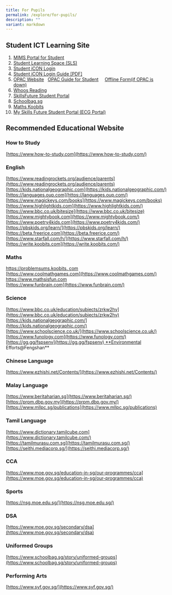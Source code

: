 ```yaml
---
title: For Pupils
permalink: /explore/for-pupils/
description: ""
variant: markdown
---
```

Student ICT Learning Site
-------------------------

1. [MIMS Portal for Student](https://idp.mims.moe.gov.sg/) 
2.  [Student Learning Space (SLS)](https://vle.learning.moe.edu.sg/login)
3.  [Student iCON Login](https://workspace.google.com/dashboard)
4.   [Student iCON Login Guide [PDF]](/files/Fengshan%20Document%20Links/Student-iCON-Onboarding-Guide-V21-31-Aug.pdf)
5.  [OPAC Website](https://schoolibrary.moe.edu.sg/fengshanpri/cgi-bin/spydus.exe/MSGTRN/WPAC/HOME)   [OPAC Guide for Student](/files/Fengshan%20Document%20Links/OPACSERR-Guide-for-Students_V2.pdf)     [Offline Form(if OPAC is down)](https://for.edu.sg/fsps-lib-borrowform)
6.  [Whoos Reading](https://www.whooosreading.org/)
7.  [SkillsFuture Student Portal](https://www.myskillsfuture.gov.sg/content/student/en/primary.html)
8.  [Schoolbag.sg](https://www.schoolbag.sg/)
9.  [Maths Koobits](https://member.koobits.com/?utm_source=web_nav&utm_medium=btn&utm_campaign=k21web&utm_content=login)
10.  [My Skills Future Student Portal (ECG Portal)](https://for.edu.sg/fsps-myskillsfuture)


## Recommended Educational Website



### How to Study

[https://www.how-to-study.com](https://www.how-to-study.com/)

### English

[https://www.readingrockets.org/audience/parents](https://www.readingrockets.org/audience/parents)  
[https://kids.nationalgeographic.com](https://kids.nationalgeographic.com/)  
[https://languages.oup.com](https://languages.oup.com/)  
[https://www.magickeys.com/books](https://www.magickeys.com/books)  
[https://www.highlightkids.com](https://www.highlightkids.com/)  
[https://www.bbc.co.uk/bitesize](https://www.bbc.co.uk/bitesize)  
[https://www.mightybook.com](https://www.mightybook.com/)  
[https://www.poetry4kids.com](https://www.poetry4kids.com/)  
[https://pbskids.org/learn/](https://pbskids.org/learn/)  
[https://beta.freerice.com](https://beta.freerice.com/)  
[https://www.starfall.com/h/](https://www.starfall.com/h/)  
[https://write.koobits.com](https://write.koobits.com/)

### Maths

[https://problemsums.koobits. com](https://problemsums.koobits.%20com/)  
[https://www.coolmathgames.com](https://www.coolmathgames.com/)  
[https://ww](https://www.mathsisfun.com/)[w.mathsisfun.com](https://www.mathsisfun.com/)  
[https://www.funbrain.com](https://www.funbrain.com/)

### Science

[https://www.bbc.co.uk/education/subjects/zrkw2hv](https://www.bbc.co.uk/education/subjects/zrkw2hv)  
[https://kids.nationalgeographic.com/](https://kids.nationalgeographic.com/)  
[https://www.schoolscience.co.uk/](https://www.schoolscience.co.uk/)  
[https://www.funology.com](https://www.funology.com/)  
[https://gg.gg/fspsenv](https://gg.gg/fspsenv) **Environmental Efforts@Fengshan**

### Chinese Language

[https://www.ezhishi.net/Contents/](https://www.ezhishi.net/Contents/)

### Malay Language

[https://www.beritaharian.sg](https://www.beritaharian.sg/)  
[https://prpm.dbp.gov.my](https://prpm.dbp.gov.my/)  
[https://www.mllpc.sg/publications](https://www.mllpc.sg/publications)

### Tamil Language

[https://www.dictionary.tamilcube.com](https://www.dictionary.tamilcube.com/)  
[https://tamilmurasu.com.sg](https://tamilmurasu.com.sg/)  
[https://seithi.mediacorp.sg/](https://seithi.mediacorp.sg/)

### CCA

[https://www.moe.gov.sg/education-in-sg/our-programmes/cca](https://www.moe.gov.sg/education-in-sg/our-programmes/cca)

### Sports

[https://nsg.moe.edu.sg/](https://nsg.moe.edu.sg/)

### DSA

[https://www.moe.gov.sg/secondary/dsa](https://www.moe.gov.sg/secondary/dsa)

### Uniformed Groups

[https://www.schoolbag.sg/story/uniformed-groups](https://www.schoolbag.sg/story/uniformed-groups)

### Performing Arts

[https://www.syf.gov.sg/](https://www.syf.gov.sg/)
